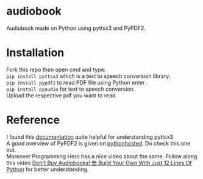 # audiobook
Audiobook made on Python using pyttsx3 and PyPDF2.

# Installation
Fork this repo then open cmd and type:
<br>
`pip install pyttsx3` which is a text to speech conversion library.
<br>
`pip install pypdf2` to read PDF file using Python enter .
<br>
`pip install pyaudio` for text to speech conversion.
<br> Upload the respective pdf you want to read.


# Reference
I found this [documentation](https://pyttsx3.readthedocs.io/en/latest/) quite helpful for understanding pyttsx3
<br>
A good overview of PyPDF2 is given on [pythonhosted](https://pythonhosted.org/PyPDF2/). Do check this one out.
<br>
Moreover Programming Hero has a nice video about the same. 
Follow along this video [Don't Buy Audiobooks! 😎 Build Your Own With Just 12 Lines Of Python](https://www.youtube.com/watch?v=kyZ_5cvrXJI) for better understanding.
